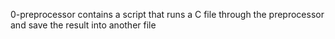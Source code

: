 0-preprocessor contains a script that runs a C file through the preprocessor and save the result into another file
